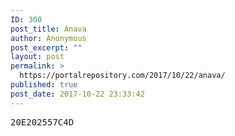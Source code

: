```yaml
---
ID: 300
post_title: Anava
author: Anonymous
post_excerpt: ""
layout: post
permalink: >
  https://portalrepository.com/2017/10/22/anava/
published: true
post_date: 2017-10-22 23:33:42
---
```

<pre>20E202557C4D</pre>